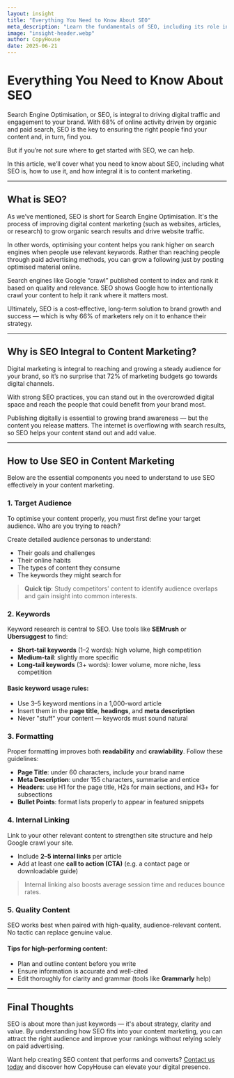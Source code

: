 ```yaml
---
layout: insight
title: "Everything You Need to Know About SEO"
meta_description: "Learn the fundamentals of SEO, including its role in content marketing, keyword research, formatting best practices, and how to improve your rankings."
image: "insight-header.webp"
author: CopyHouse
date: 2025-06-21
---
```


# Everything You Need to Know About SEO

Search Engine Optimisation, or SEO, is integral to driving digital traffic and engagement to your brand. With 68% of online activity driven by organic and paid search, SEO is the key to ensuring the right people find your content and, in turn, find you.

But if you’re not sure where to get started with SEO, we can help.

In this article, we’ll cover what you need to know about SEO, including what SEO is, how to use it, and how integral it is to content marketing.

---

## What is SEO?

As we’ve mentioned, SEO is short for Search Engine Optimisation. It's the process of improving digital content marketing (such as websites, articles, or research) to grow organic search results and drive website traffic.

In other words, optimising your content helps you rank higher on search engines when people use relevant keywords. Rather than reaching people through paid advertising methods, you can grow a following just by posting optimised material online.

Search engines like Google “crawl” published content to index and rank it based on quality and relevance. SEO shows Google how to intentionally crawl your content to help it rank where it matters most.

Ultimately, SEO is a cost-effective, long-term solution to brand growth and success — which is why 66% of marketers rely on it to enhance their strategy.

---

## Why is SEO Integral to Content Marketing?

Digital marketing is integral to reaching and growing a steady audience for your brand, so it’s no surprise that 72% of marketing budgets go towards digital channels.

With strong SEO practices, you can stand out in the overcrowded digital space and reach the people that could benefit from your brand most.

Publishing digitally is essential to growing brand awareness — but the content you release matters. The internet is overflowing with search results, so SEO helps your content stand out and add value.

---

## How to Use SEO in Content Marketing

Below are the essential components you need to understand to use SEO effectively in your content marketing.

### 1. Target Audience

To optimise your content properly, you must first define your target audience. Who are you trying to reach?

Create detailed audience personas to understand:

- Their goals and challenges
- Their online habits
- The types of content they consume
- The keywords they might search for

> **Quick tip**: Study competitors' content to identify audience overlaps and gain insight into common interests.

### 2. Keywords

Keyword research is central to SEO. Use tools like **SEMrush** or **Ubersuggest** to find:

- **Short-tail keywords** (1–2 words): high volume, high competition
- **Medium-tail**: slightly more specific
- **Long-tail keywords** (3+ words): lower volume, more niche, less competition

#### Basic keyword usage rules:

- Use 3–5 keyword mentions in a 1,000-word article
- Insert them in the **page title**, **headings**, and **meta description**
- Never "stuff" your content — keywords must sound natural

### 3. Formatting

Proper formatting improves both **readability** and **crawlability**. Follow these guidelines:

- **Page Title**: under 60 characters, include your brand name
- **Meta Description**: under 155 characters, summarise and entice
- **Headers**: use H1 for the page title, H2s for main sections, and H3+ for subsections
- **Bullet Points**: format lists properly to appear in featured snippets

### 4. Internal Linking

Link to your other relevant content to strengthen site structure and help Google crawl your site.

- Include **2–5 internal links** per article
- Add at least one **call to action (CTA)** (e.g. a contact page or downloadable guide)

> Internal linking also boosts average session time and reduces bounce rates.

### 5. Quality Content

SEO works best when paired with high-quality, audience-relevant content. No tactic can replace genuine value.

#### Tips for high-performing content:

- Plan and outline content before you write
- Ensure information is accurate and well-cited
- Edit thoroughly for clarity and grammar (tools like **Grammarly** help)

---

## Final Thoughts

SEO is about more than just keywords — it's about strategy, clarity and value. By understanding how SEO fits into your content marketing, you can attract the right audience and improve your rankings without relying solely on paid advertising.

Want help creating SEO content that performs and converts? [Contact us today](https://www.copyhouse.io/contact) and discover how CopyHouse can elevate your digital presence.
